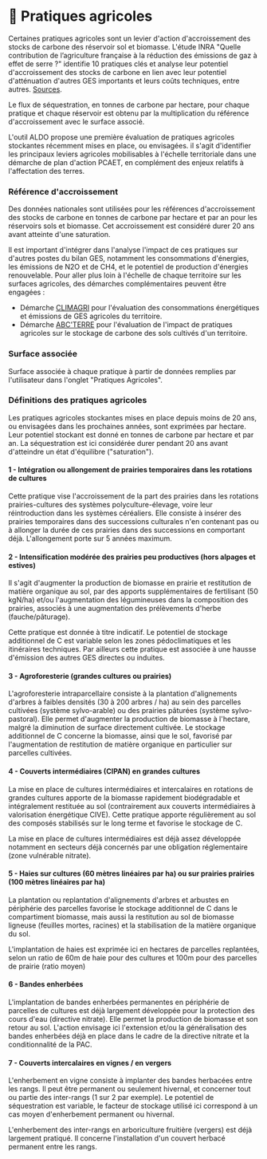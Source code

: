 # 🌾 Pratiques agricoles

Certaines pratiques agricoles sont un levier d'action d'accroissement des stocks de carbone des réservoir sol et biomasse. L'étude INRA "Quelle contribution de l’agriculture française à la réduction des émissions de gaz à effet de serre ?" identifie 10 pratiques clés et analyse leur potentiel d'accroissement des stocks de carbone en lien avec leur potentiel d'atténuation d'autres GES importants et leurs coûts techniques, entre autres. [Sources](https://librairie.ademe.fr/changement-climatique-et-energie/3468-quelle-contribution-de-l-agriculture-francaise-a-la-reduction-des-emissions-de-gaz-a-effet-de-serre-.html).

Le flux de séquestration, en tonnes de carbone par hectare, pour chaque pratique et chaque réservoir est obtenu par la multiplication du référence d'accroissement avec le surface associé.

L'outil ALDO propose une première évaluation de pratiques agricoles stockantes récemment mises en place, ou envisagées. il s'agit d'identifier les principaux leviers agricoles mobilisables à l'échelle territoriale dans une démarche de plan d'action PCAET, en complément des enjeux relatifs à l'affectation des terres.

### Référence d'accroissement

Des données nationales sont utilisées pour les références d'accroissement des stocks de carbone en tonnes de carbone par hectare et par an pour les réservoirs sols et biomasse. Cet accroissement est considéré durer 20 ans avant atteinte d'une saturation.

Il est important d'intégrer dans l'analyse l'impact de ces pratiques sur d'autres postes du bilan GES, notamment les consommations d'énergies, les émissions de N2O et de CH4, et le potentiel de production d'énergies renouvelable. Pour aller plus loin à l'échelle de chaque territoire sur les surfaces agricoles, des démarches complémentaires peuvent être engagées :&#x20;

* Démarche [CLIMAGRI](https://expertises.ademe.fr/agriculture-foret/production-agricole/passer-a-laction/dossier/levaluation-environnementale-agriculture/loutil-climagri) pour l'évaluation des consommations énergétiques et émissions de GES agricoles du territoire.
* Démarche [ABC'TERRE](http://www.agro-transfert-rt.org/abcterre/) pour l'évaluation de l'impact de pratiques agricoles sur le stockage de carbone des sols cultivés d'un territoire.

### Surface associée

Surface associée à chaque pratique à partir de données remplies par l'utilisateur dans l'onglet "Pratiques Agricoles".

### Définitions des pratiques agricoles

Les pratiques agricoles stockantes mises en place depuis moins de 20 ans, ou envisagées dans les prochaines années, sont exprimées par hectare. Leur potentiel stockant est donné en tonnes de carbone par hectare et par an. La séquestration est ici considérée durer pendant 20 ans avant d'atteindre un état d'équilibre ("saturation").

#### **1 - Intégration ou allongement de prairies temporaires dans les rotations de cultures**

Cette pratique vise l'accroissement de la part des prairies dans les rotations prairies-cultures des systèmes polyculture-élevage, voire leur réintroduction dans les systèmes céréaliers. Elle consiste à insérer des prairies temporaires dans des successions culturales n'en contenant pas ou à allonger la durée de ces prairies dans des successions en comportant déjà. L'allongement porte sur 5 années maximum.

#### **2 - Intensification modérée des prairies peu productives (hors alpages et estives)**

Il s'agit d'augmenter la production de biomasse en prairie et restitution de matière organique au sol, par des apports supplémentaires de fertilisant (50 kgN/ha) et/ou l'augmentation des légumineuses dans la composition des prairies, associés à une augmentation des prélèvements d'herbe (fauche/pâturage).

Cette pratique est donnée à titre indicatif. Le potentiel de stockage additionnel de C est variable selon les zones pédoclimatiques et les itinéraires techniques. Par ailleurs cette pratique est associée à une hausse d'émission des autres GES directes ou induites.

#### **3 - Agroforesterie (grandes cultures ou prairies)**

L'agroforesterie intraparcellaire consiste à la plantation d'alignements d'arbres à faibles densités (30 à 200 arbres / ha) au sein des parcelles cultivées (système sylvo-arable) ou des prairies pâturées (système sylvo-pastoral). Elle permet d'augmenter la production de biomasse à l'hectare, malgré la diminution de surface directement cultivée. Le stockage additionnel de C concerne la biomasse, ainsi que le sol, favorisé par l'augmentation de restitution de matière organique en particulier sur parcelles cultivées.

#### **4 - Couverts intermédiaires (CIPAN) en grandes cultures**

La mise en place de cultures intermédiaires et intercalaires en rotations de grandes cultures apporte de la biomasse rapidement biodégradable et intégralement restituée au sol (contrairement aux couverts intermédiaires à valorisation énergétique CIVE). Cette pratique apporte régulièrement au sol des composés stabilisés sur le long terme et favorise le stockage de C.

La mise en place de cultures intermédiaires est déjà assez développée notamment en secteurs déjà concernés par une obligation réglementaire (zone vulnérable nitrate).

#### **5 - Haies sur cultures (60 mètres linéaires par ha) ou sur prairies prairies (100 mètres linéaires par ha)**

La plantation ou replantation d'alignements d'arbres et arbustes en périphérie des parcelles favorise le stockage additionnel de C dans le compartiment biomasse, mais aussi la restitution au sol de biomasse ligneuse (feuilles mortes, racines) et la stabilisation de la matière organique du sol.

L'implantation de haies est exprimée ici en hectares de parcelles replantées, selon un ratio de 60m de haie pour des cultures et 100m pour des parcelles de prairie (ratio moyen)

#### **6 - Bandes enherbées**

L'implantation de bandes enherbées permanentes en périphérie de parcelles de cultures est déjà largement développée pour la protection des cours d'eau (directive nitrate). Elle permet la production de biomasse et son retour au sol. L'action envisage ici l'extension et/ou la généralisation des bandes enherbées déjà en place dans le cadre de la directive nitrate et la conditionnalité de la PAC.

#### **7 - Couverts intercalaires en vignes / en vergers**

L'enherbement en vigne consiste à implanter des bandes herbacées entre les rangs. Il peut être permanent ou seulement hivernal, et concerner tout ou partie des inter-rangs (1 sur 2 par exemple). Le potentiel de séquestration est variable, le facteur de stockage utilisé ici correspond à un cas moyen d'enherbement permanent ou hivernal.

L'enherbement des inter-rangs en arboriculture fruitière (vergers) est déjà largement pratiqué. Il concerne l'installation d'un couvert herbacé permanent entre les rangs.
